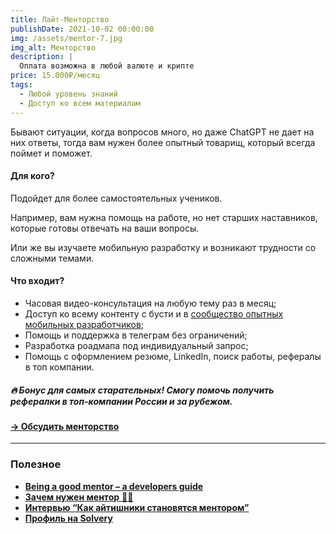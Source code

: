 ```yaml
---
title: Лайт-Менторство
publishDate: 2021-10-02 00:00:00
img: /assets/mentor-7.jpg
img_alt: Менторство
description: |
  Оплата возможна в любой валюте и крипте
price: 15.000₽/месяц
tags:
  - Любой уровень знаний
  - Доступ ко всем материалам
---
```


Бывают ситуации, когда вопросов много, но даже ChatGPT не дает на них ответы, тогда вам нужен более опытный товарищ, который всегда поймет и поможет.

#### Для кого?

Подойдет для более самостоятельных учеников.

Например, вам нужна помощь на работе, но нет старших наставников, которые готовы отвечать на ваши вопросы.

Или же вы изучаете мобильную разработку и возникают трудности со сложными темами.

#### Что входит?

- Часовая видео-консультация на любую тему раз в месяц;
- Доступ ко всему контенту с бусти и в [сообщество опытных мобильных разработчиков](https://boosty.to/chistiakov);
- Помощь и поддержка в телеграм без ограничений;
- Разработка роадмапа под индивидуальный запрос;
- Помощь с оформлением резюме, LinkedIn, поиск работы, рефералы в топ компании.

##### 🔥 Бонус для самых старательных! Смогу помочь получить рефералки в топ-компании России и за рубежом.


#### [→ Обсудить менторство](https://t.me/chvadim) 

---

### Полезное

- [**Being a good mentor – a developers guide**](https://vadimkravcenko.com/shorts/good-mentor/?utm_source=leadershipintech&utm_medium=newsletter&utm_campaign=being-a-good-mentor)
- [**Зачем нужен ментор** 👨‍🏫](https://t.me/ios_mobile_developer/118)
- [**Интервью “Как айтишники становятся ментором”**](https://bbbl.dev/articles/it-mentors)
- [**Профиль на Solvery**](https://solvery.io/ru/mentor-page-preview/8904)